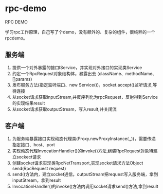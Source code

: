 # rpc-demo
RPC DEMO  

学习rpc工作原理，自己写了个demo，没有额外的、复杂的组件，很纯粹的一个rpcdemo。  

## 服务端
1. 提供一个对外暴露的接口IService，并实现对外接口的实现类Service  
2. 约定一个RpcRequest对象结构体，暴露出去 (className、methodName、[]params) 
3. 发布服务方法(指定监听端口、new Service())，socket.accept()监听请求,等待连接  
4. 从socket请求获取inputStream,并反序列化为rpcRequest，反射得到Service的实现结果result  
5. 从socket请求获取outputStream，写入result,并关闭流  

## 客户端  
1. 为服务端暴露接口实现动态代理类(Proxy.newProxyInstance(,,))，需要传递指定接口、host、port
2. 实现动态代理InvocationHandler()的invoke()方法,组装RpcRequest对象待建立sockect请求
3. 创建socket请求实现类RpcNetTransport,实现socket请求方法Object send(RpcRequest request)
4. send()方法内，建立socket通信，outputStream把request写入服务端，拿到inputStream，拿到result
5. InvocationHandler()的invoke()方法内调用socket请求send()方法,拿到result
